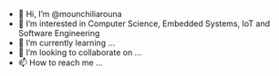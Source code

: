 - 👋 Hi, I’m @mounchiliarouna
- 👀 I’m interested in Computer Science, Embedded Systems, IoT and Software Engineering 
- 🌱 I’m currently learning ...
- 💞️ I’m looking to collaborate on ...
- 📫 How to reach me ...

<!---
mounchiliarouna/mounchiliarouna is a ✨ special ✨ repository because its `README.md` (this file) appears on your GitHub profile.
You can click the Preview link to take a look at your changes.
--->
